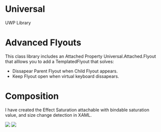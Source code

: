 # Universal
UWP Library

<h1>Advanced Flyouts</h1>

This class library includes an Attached Property Universal.Attached.Flyout that alllows you to add a TemplatedFlyout that solves:

<ul>
<li>Dissapear Parent Flyout when Child Flyout appears.</li>
<li>Keep Flyout open when virtual keyboard dissapears.</li>
</ul>


<h1>Composition</h1>

I have created the Effect Saturation attachable with bindable saturation value, and size change detection in XAML.

<img src="https://mareinsula.files.wordpress.com/2015/12/saturation1.jpg"/>

<img src="https://mareinsula.files.wordpress.com/2015/12/beach.jpg"/>



